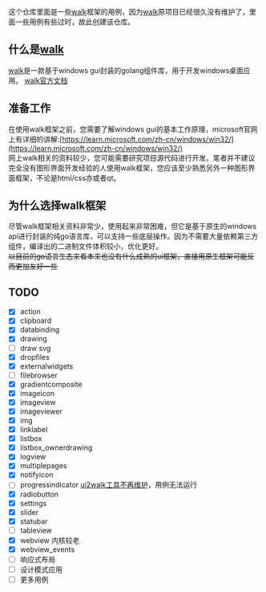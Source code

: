 这个仓库里面是一些[walk](https://github.com/lxn/walk)框架的用例，因为[walk](https://github.com/lxn/walk)原项目已经很久没有维护了，里面一些用例有些过时，故此创建该仓库。
## 什么是[walk](https://github.com/lxn/walk)
[walk](https://github.com/lxn/walk)是一款基于windows gui封装的golang组件库，用于开发windows桌面应用。
[walk官方文档](https://pkg.go.dev/github.com/lxn/walk)
## 准备工作
在使用walk框架之前，您需要了解windows gui的基本工作原理，microsoft官网上有详细的讲解:[https://learn.microsoft.com/zh-cn/windows/win32/](https://learn.microsoft.com/zh-cn/windows/win32/) \
网上walk相关的资料较少，您可能需要研究项目源代码进行开发。笔者并不建议完全没有图形界面开发经验的人使用walk框架，您应该至少熟悉另外一种图形界面框架，不论是html/css亦或者qt。
## 为什么选择walk框架
尽管walk框架相关资料非常少，使用起来非常困难，但它是基于原生的windows api进行封装的纯go语言库，可以支持一些底层操作。因为不需要大量依赖第三方组件，编译出的二进制文件体积较小，优化更好。 \
~~以目前的go语言生态来看本来也没有什么成熟的ui框架，直接用原生框架可能反而更加友好一些~~
## TODO

- [X] action
- [X] clipboard
- [X] databinding
- [X] drawing
- [ ] draw svg
- [X] dropfiles
- [X] externalwidgets
- [ ] filebrowser
- [X] gradientcomposite
- [X] imageicon
- [X] imageview
- [X] imageviewer
- [X] img
- [X] linklabel
- [X] listbox
- [X] listbox_ownerdrawing
- [X] logview
- [X] multiplepages
- [X] notifyicon
- [ ] progressindicator [ui2walk工具不再维护](https://github.com/lxn/walk/issues/469)，用例无法运行
- [X] radiobutton
- [X] settings
- [X] slider
- [X] statubar
- [ ] tableview
- [X] webview 内核较老
- [X] webview_events
- [ ] 响应式布局
- [ ] 设计模式应用
- [ ] 更多用例